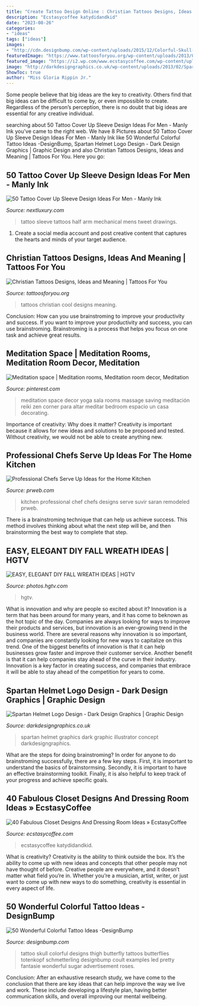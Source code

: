 ```yaml
---
title: "Create Tattoo Design Online : Christian Tattoos Designs, Ideas And Meaning"
description: "Ecstasycoffee katydidandkid"
date: "2023-08-26"
categories:
- "ideas"
tags: ["ideas"]
images:
- "http://cdn.designbump.com/wp-content/uploads/2015/12/Colorful-Skull-Tattoo.jpg"
featuredImage: "https://www.tattoosforyou.org/wp-content/uploads/2013/09/Cool-Christian-Tattoos.jpg"
featured_image: "https://i2.wp.com/www.ecstasycoffee.com/wp-content/uploads/2017/02/Dressing-Room-Design-Ideas52.jpg?resize=619%2C824"
image: "http://darkdesigngraphics.co.uk/wp-content/uploads/2013/02/Spartan-Logo-Design-Helmet-from-Dark-Design-Graphics1.jpg"
ShowToc: true
author: "Miss Gloria Rippin Jr."
---
```



Some people believe that big ideas are the key to creativity. Others find that big ideas can be difficult to come by, or even impossible to create. Regardless of the person’s perception, there is no doubt that big ideas are essential for any creative individual.

	

		
searching about 50 Tattoo Cover Up Sleeve Design Ideas For Men - Manly Ink you've came to the right web. We have 8 Pictures about 50 Tattoo Cover Up Sleeve Design Ideas For Men - Manly Ink like 50 Wonderful Colorful Tattoo Ideas -DesignBump, Spartan Helmet Logo Design - Dark Design Graphics | Graphic Design and also Christian Tattoos Designs, Ideas and Meaning | Tattoos For You. Here you go:
		
    
## 50 Tattoo Cover Up Sleeve Design Ideas For Men - Manly Ink

<img loading=lazy src="http://nextluxury.com/wp-content/uploads/tattoo-cover-up-sleeve-mens-mechanical-gears-3d-design-ideas.jpg" onerror="this.onerror=null;this.src='https://tse2.mm.bing.net/th?id=OIP.ON1ILyGUUzRtHMMCwkG_mQHaKT&amp;pid=15.1';" alt="50 Tattoo Cover Up Sleeve Design Ideas For Men - Manly Ink">

_Source: nextluxury.com_

>tattoo sleeve tattoos half arm mechanical mens tweet drawings. 

	

1. Create a social media account and post creative content that captures the hearts and minds of your target audience.

    
## Christian Tattoos Designs, Ideas And Meaning | Tattoos For You

<img loading=lazy src="https://www.tattoosforyou.org/wp-content/uploads/2013/09/Cool-Christian-Tattoos.jpg" onerror="this.onerror=null;this.src='https://tse2.mm.bing.net/th?id=OIP.3k7R9IAUJLTh55THDxEO7wHaE7&amp;pid=15.1';" alt="Christian Tattoos Designs, Ideas and Meaning | Tattoos For You">

_Source: tattoosforyou.org_

>tattoos christian cool designs meaning. 

	

Conclusion: How can you use brainstroming to improve your productivity and success.
If you want to improve your productivity and success, you can use brainstroming. Brainstroming is a process that helps you focus on one task and achieve great results.

    
## Meditation Space | Meditation Rooms, Meditation Room Decor, Meditation

<img loading=lazy src="https://i.pinimg.com/736x/9f/88/02/9f88020b4f2468e794055631e67a83a4.jpg" onerror="this.onerror=null;this.src='https://tse4.mm.bing.net/th?id=OIP.Ofz0iQmuBbdyG8Kx7c4y2QHaJ3&amp;pid=15.1';" alt="Meditation space | Meditation rooms, Meditation room decor, Meditation">

_Source: pinterest.com_

>meditation space decor yoga sala rooms massage saving meditación reiki zen corner para altar meditar bedroom espacio un casa decorating. 

	

Importance of creativity: Why does it matter?
Creativity is important because it allows for new ideas and solutions to be proposed and tested. Without creativity, we would not be able to create anything new.

    
## Professional Chefs Serve Up Ideas For The Home Kitchen

<img loading=lazy src="http://ww1.prweb.com/prfiles/2010/03/03/279549/SuvirKitchenAfter3.jpg" onerror="this.onerror=null;this.src='https://tse4.mm.bing.net/th?id=OIP.Wn6FpkfWfCq3HRDn-cvgbwHaJ4&amp;pid=15.1';" alt="Professional Chefs Serve Up Ideas for the Home Kitchen">

_Source: prweb.com_

>kitchen professional chef chefs designs serve suvir saran remodeled prweb. 

	

There is a brainstroming technique that can help us achieve success. This method involves thinking about what the next step will be, and then brainstorming the best way to complete that step.

    
## EASY, ELEGANT DIY FALL WREATH IDEAS | HGTV

<img loading=lazy src="https://hgtvhome.sndimg.com/content/dam/images/hgtv/fullset/2015/9/15/1/Original-BPF_One-Thing_Harvest-Wreath_BERRY-WREATH.jpg.rend.hgtvcom.966.1449.suffix/1442370293454.jpeg" onerror="this.onerror=null;this.src='https://tse3.mm.bing.net/th?id=OIP.ERWehSVHMZhRsxO1JF_oeQHaLH&amp;pid=15.1';" alt="EASY, ELEGANT DIY FALL WREATH IDEAS | HGTV">

_Source: photos.hgtv.com_

>hgtv. 

	

What is innovation and why are people so excited about it?
Innovation is a term that has been around for many years, and it has come to beknown as the hot topic of the day. Companies are always looking for ways to improve their products and services, but innovation is an ever-growing trend in the business world. There are several reasons why innovation is so important, and companies are constantly looking for new ways to capitalize on this trend. One of the biggest benefits of innovation is that it can help businesses grow faster and improve their customer service. Another benefit is that it can help companies stay ahead of the curve in their industry. Innovation is a key factor in creating success, and companies that embrace it will be able to stay ahead of the competition for years to come.

    
## Spartan Helmet Logo Design - Dark Design Graphics | Graphic Design

<img loading=lazy src="http://darkdesigngraphics.co.uk/wp-content/uploads/2013/02/Spartan-Logo-Design-Helmet-from-Dark-Design-Graphics1.jpg" onerror="this.onerror=null;this.src='https://tse1.mm.bing.net/th?id=OIP.jATKRaj3SQkmYwdd3c8roAHaFO&amp;pid=15.1';" alt="Spartan Helmet Logo Design - Dark Design Graphics | Graphic Design">

_Source: darkdesigngraphics.co.uk_

>spartan helmet graphics dark graphic illustrator concept darkdesigngraphics. 

	

What are the steps for doing brainstroming?
In order for anyone to do brainstroming successfully, there are a few key steps. First, it is important to understand the basics of brainstormsing. Secondly, it is important to have an effective brainstorming toolkit. Finally, it is also helpful to keep track of your progress and achieve specific goals.

    
## 40 Fabulous Closet Designs And Dressing Room Ideas » EcstasyCoffee

<img loading=lazy src="https://i2.wp.com/www.ecstasycoffee.com/wp-content/uploads/2017/02/Dressing-Room-Design-Ideas52.jpg?resize=619%2C824" onerror="this.onerror=null;this.src='https://tse3.mm.bing.net/th?id=OIP.wOmjPdA2M7DVaH_rKYPR2QHaJ2&amp;pid=15.1';" alt="40 Fabulous Closet Designs And Dressing Room Ideas » EcstasyCoffee">

_Source: ecstasycoffee.com_

>ecstasycoffee katydidandkid. 

	

What is creativity?
Creativity is the ability to think outside the box. It’s the ability to come up with new ideas and concepts that other people may not have thought of before. Creative people are everywhere, and it doesn’t matter what field you’re in. Whether you’re a musician, artist, writer, or just want to come up with new ways to do something, creativity is essential in every aspect of life.

    
## 50 Wonderful Colorful Tattoo Ideas -DesignBump

<img loading=lazy src="http://cdn.designbump.com/wp-content/uploads/2015/12/Colorful-Skull-Tattoo.jpg" onerror="this.onerror=null;this.src='https://tse1.mm.bing.net/th?id=OIP.g_U_GkErZaXEq_Bpn6pJfAHaLH&amp;pid=15.1';" alt="50 Wonderful Colorful Tattoo Ideas -DesignBump">

_Source: designbump.com_

>tattoo skull colorful designs thigh butterfly tattoos butterflies totenkopf schmetterling designbump coult examples led pretty fantasie wonderful sugar advertisement roses. 

	

Conclusion:
After an exhaustive research study, we have come to the conclusion that there are key ideas that can help improve the way we live and work. These include developing a lifestyle plan, having better communication skills, and overall improving our mental wellbeing.

